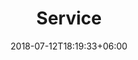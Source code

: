 ---
title: "Service"
slug: statistical-consulting-services
date: 2018-07-12T18:19:33+06:00
bgImage: images/background/page-title.jpg
description : "This is meta description"
headbanner:
  heading: "Statistician based in Bristol (UK)"
  description : "Advice on proposed study or investigation, optimum study design and it’s conduct in context of statistical power and validity <br>
Formulating statistical analysis plan, data analysis and interpretation"
  image: "/images/banner/rstudio-desktop-screen.png"
  position: left
  textOrder: "0"
---